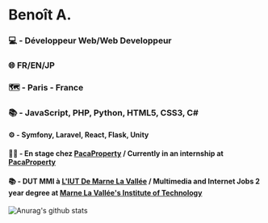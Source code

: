 # Benoît A.
### 💻 - Développeur Web/Web Developpeur
### 🌐 FR/EN/JP
### 🗺 - Paris - France

### 📚 - JavaScript, PHP, Python, HTML5, CSS3, C#
#### ⚙ - Symfony, Laravel, React, Flask, Unity
#### 👨‍💻 - En stage chez [PacaProperty](https://www.pacaproperty.fr) / Currently in an internship at [PacaProperty](https://www.pacaproperty.fr)
#### 📚 - DUT MMI à [L'IUT De Marne La Vallée](http://iut.u-pem.fr/) / Multimedia and Internet Jobs 2 year degree at [Marne La Vallée's Institute of Technology](http://iut.u-pem.fr/)

![Anurag's github stats](https://github-readme-stats.vercel.app/api?username=PiiXelx64&theme=default&show_icons=true)

